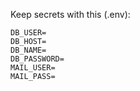 Keep secrets with this (.env):
```
DB_USER=
DB_HOST=
DB_NAME=
DB_PASSWORD=
MAIL_USER=
MAIL_PASS=
```
